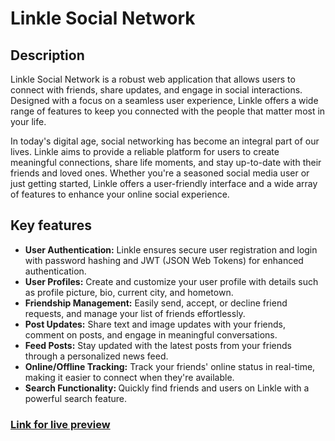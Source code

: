 <h1>Linkle Social Network</h1>

<h2>Description</h2>

Linkle Social Network is a robust web application that allows users to connect with friends, share updates, and engage in social interactions. Designed with a focus on a seamless user experience, Linkle offers a wide range of features to keep you connected with the people that matter most in your life.

In today's digital age, social networking has become an integral part of our lives. Linkle aims to provide a reliable platform for users to create meaningful connections, share life moments, and stay up-to-date with their friends and loved ones. Whether you're a seasoned social media user or just getting started, Linkle offers a user-friendly interface and a wide array of features to enhance your online social experience.

<h2>Key features</h2>

<ul>
    <li>
        <strong>User Authentication:</strong> Linkle ensures secure user registration and login with password hashing and JWT (JSON Web Tokens) for enhanced authentication.
    </li>
    <li>
        <strong>User Profiles:</strong> Create and customize your user profile with details such as profile picture, bio, current city, and hometown.
    </li>
    <li>
        <strong>Friendship Management:</strong> Easily send, accept, or decline friend requests, and manage your list of friends effortlessly.
    </li>
    <li>
        <strong>Post Updates:</strong> Share text and image updates with your friends, comment on posts, and engage in meaningful conversations.
    </li>
    <li>
        <strong>Feed Posts:</strong> Stay updated with the latest posts from your friends through a personalized news feed.
    </li>
    <li>
        <strong>Online/Offline Tracking:</strong> Track your friends' online status in real-time, making it easier to connect when they're available.
    </li>
    <li>
        <strong>Search Functionality: </strong> Quickly find friends and users on Linkle with a powerful search feature.
    </li>
</ul>

<h3><a href='https://linkle.onrender.com'>Link for live preview</a></h3>
